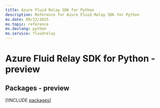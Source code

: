 ```yaml
---
title: Azure Fluid Relay SDK for Python
description: Reference for Azure Fluid Relay SDK for Python
ms.date: 09/22/2025
ms.topic: reference
ms.devlang: python
ms.service: fluidrelay
---
```

# Azure Fluid Relay SDK for Python - preview
## Packages - preview
[!INCLUDE [packages](fluid-relay-index.md)]